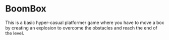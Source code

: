 # BoomBox
This is a basic hyper-casual platformer game where you have to move a box by creating an explosion to overcome the obstacles and reach the end of the level.
